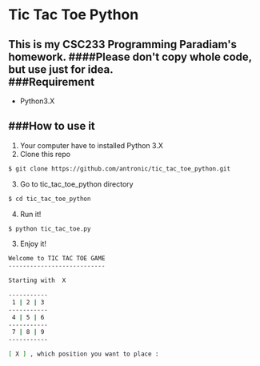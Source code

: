 # Tic Tac Toe Python
This is my CSC233 Programming Paradiam's homework.
####Please don't copy whole code, but use just for idea.<br />
###Requirement
----
* Python3.X

###How to use it
----
1) Your computer have to installed Python 3.X<br />
2) Clone this repo
```sh
$ git clone https://github.com/antronic/tic_tac_toe_python.git
```
3) Go to tic_tac_toe_python directory
```sh
$ cd tic_tac_toe_python
```
4) Run it!
```sh
$ python tic_tac_toe.py
```
3) Enjoy it!
```sh
Welcome to TIC TAC TOE GAME
---------------------------

Starting with  X

-----------
 1 | 2 | 3
-----------
 4 | 5 | 6
-----------
 7 | 8 | 9
-----------

[ X ] , which position you want to place :
```
